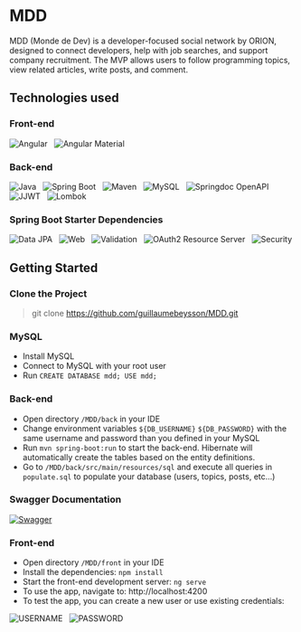 # MDD
MDD (Monde de Dev) is a developer-focused social network by ORION, designed to connect developers, help with job searches, and support company recruitment. The MVP allows users to follow programming topics, view related articles, write posts, and comment.

## Technologies used

### Front-end
![Angular](https://img.shields.io/badge/angular-18-%23DD0031.svg?style=for-the-badge&logo=angular&logoColor=white&labelColor=%23DD0031&color=gray) &nbsp;
![Angular Material](https://img.shields.io/badge/Angular%20Material-18.2.0-009688.svg?style=for-the-badge&logo=angular&logoColor=white&labelColor=196FCD&color=gray)

### Back-end
![Java](https://img.shields.io/badge/Java-17-007396.svg?style=for-the-badge&logo=openjdk&logoColor=white&labelColor=007396&color=gray) &nbsp;
![Spring Boot](https://img.shields.io/badge/Spring%20Boot-3.3.2-6DB33F.svg?style=for-the-badge&logo=springboot&logoColor=white&labelColor=6DB33F&color=gray) &nbsp;
![Maven](https://img.shields.io/badge/Maven-4.0.0-C71A36.svg?style=for-the-badge&logo=apachemaven&logoColor=white&labelColor=C71A36&color=gray) &nbsp;
![MySQL](https://img.shields.io/badge/MySQL-8.0.33-4479A1.svg?style=for-the-badge&logo=mysql&logoColor=white&labelColor=4479A1&color=gray) &nbsp;
![Springdoc OpenAPI](https://img.shields.io/badge/Springdoc%20OpenAPI-2.5.0-85EA2D.svg?style=for-the-badge&logo=openapiinitiative&logoColor=white&labelColor=85EA2D&color=gray) &nbsp;
![JJWT](https://img.shields.io/badge/JJWT-0.11.5-ED1C24.svg?style=for-the-badge&logo=jsonwebtokens&logoColor=white&labelColor=ED1C24&color=gray) &nbsp;
![Lombok](https://img.shields.io/badge/Lombok-1.18.28-FF6347.svg?style=for-the-badge&logo=lombok&logoColor=white&labelColor=FF6347&color=gray)

### Spring Boot Starter Dependencies
![Data JPA](https://img.shields.io/badge/Data%20JPA-6DB33F.svg?style=for-the-badge&logo=springboot&logoColor=white&labelColor=6DB33F&color=gray) &nbsp;
![Web](https://img.shields.io/badge/Web-6DB33F.svg?style=for-the-badge&logo=springboot&logoColor=white&labelColor=6DB33F&color=gray) &nbsp;
![Validation](https://img.shields.io/badge/Validation-6DB33F.svg?style=for-the-badge&logo=springboot&logoColor=white&labelColor=6DB33F&color=gray) &nbsp;
![OAuth2 Resource Server](https://img.shields.io/badge/OAuth2%20Resource%20Server-6DB33F.svg?style=for-the-badge&logo=springsecurity&logoColor=white&labelColor=6DB33F&color=gray) &nbsp;
![Security](https://img.shields.io/badge/Security-6DB33F.svg?style=for-the-badge&logo=springsecurity&logoColor=white&labelColor=6DB33F&color=gray)

## Getting Started

### Clone the Project

>git clone https://github.com/guillaumebeysson/MDD.git

### MySQL
- Install MySQL
- Connect to MySQL with your root user
- Run `CREATE DATABASE mdd; USE mdd;`

### Back-end
- Open directory `/MDD/back` in your IDE
- Change environment variables `${DB_USERNAME}` `${DB_PASSWORD}` with the same username and password than you defined in your MySQL
- Run `mvn spring-boot:run` to start the back-end. Hibernate will automatically create the tables based on the entity definitions.
- Go to `/MDD/back/src/main/resources/sql` and execute all queries in `populate.sql` to populate your database (users, topics, posts, etc...)

### Swagger Documentation
[![Swagger](https://img.shields.io/badge/Swagger-Link-green.svg?style=for-the-badge&logo=swagger&logoColor=white&labelColor=85EA2D&color=gray)](http://localhost:8080/swagger-ui/index.html)

### Front-end
- Open directory `/MDD/front` in your IDE
- Install the dependencies: `npm install`
- Start the front-end development server: `ng serve`
- To use the app, navigate to: http://localhost:4200
- To test the app, you can create a new user or use existing credentials: 

![USERNAME](https://img.shields.io/badge/USERNAME-Guillaume-blue.svg?style=flat-square&color=blue&labelColor=gray) &nbsp;
![PASSWORD](https://img.shields.io/badge/PASSWORD-Coucou12@-red.svg?style=flat-square&color=red&labelColor=gray)